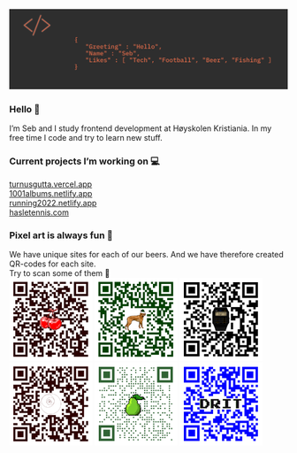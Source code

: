 <img src="https://github.com/SebastianHellum/SebastianHellum/blob/main/img/hello.png"/>

### Hello 🤖
I’m Seb and I study frontend development at Høyskolen Kristiania. In my free time I code and try to learn new stuff. 

### Current projects I’m working on 💻
<a href="https://turnusgutta.vercel.app" target="_blank">turnusgutta.vercel.app</a> \
<a href="https://1001albums.netlify.app" target="_blank">1001albums.netlify.app</a> \
<a href="https://running2022.netlify.app" target="_blank">running2022.netlify.app</a> \
<a href="https://hasletennis.com">hasletennis.com</a> 

### Pixel art is always fun 👾
We have unique sites for each of our beers. And we have therefore created QR-codes for each site.\
Try to scan some of them 📱\
<a href="htttps://hasletennis.com/mo" target="_blank"><img src=https://github.com/SebastianHellum/Hasle-ol-og-tennis/blob/master/QR/qr-Mo.png width="150" height="150" /></a>
<img src=https://github.com/SebastianHellum/Hasle-ol-og-tennis/blob/master/QR/qr-jul2021.png width="150" height="150" />
<img src=https://github.com/SebastianHellum/Hasle-ol-og-tennis/blob/master/QR/qr-oltid.png width="150" height="150" />\
<img src=https://github.com/SebastianHellum/Hasle-ol-og-tennis/blob/master/QR/qr-fromRaelingen.png width="150" height="150" />
<img src=https://github.com/SebastianHellum/Hasle-ol-og-tennis/blob/master/QR/qr-pærnod.png width="150" height="150" />
<img src=https://github.com/SebastianHellum/Hasle-ol-og-tennis/blob/master/QR/qr-DRIT.png width="150" height="150" />


<!--
**SebastianHellum/SebastianHellum** is a ✨ _special_ ✨ repository because its `README.md` (this file) appears on your GitHub profile.

Here are some ideas to get you started:

- 🔭 I’m currently working on ...
- 🌱 I’m currently learning ...
- 👯 I’m looking to collaborate on ...
- 🤔 I’m looking for help with ...
- 💬 Ask me about ...
- 📫 How to reach me: ...
- 😄 Pronouns: ...
- ⚡ Fun fact: ...
-->
